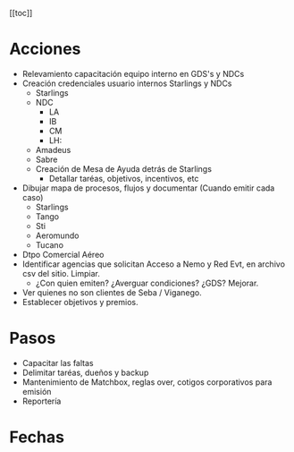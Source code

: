 [[toc]]

# Acciones

- Relevamiento capacitación equipo interno en GDS's y NDCs
- Creación credenciales usuario internos Starlings y NDCs
  - Starlings 
  - NDC 
    - LA
    - IB
    - CM
    - LH:
  - Amadeus
  - Sabre
  - Creación de Mesa de Ayuda detrás de Starlings
    - Detallar taréas, objetivos, incentivos, etc
- Dibujar mapa de procesos, flujos y documentar (Cuando emitir cada caso)
  - Starlings
  - Tango 
  - Sti 
  - Aeromundo
  - Tucano
- Dtpo Comercial Aéreo
- Identificar agencias que solicitan Acceso a Nemo y Red Evt, en archivo csv del sitio.  Limpiar.
  - ¿Con quien emiten?  ¿Averguar condiciones? ¿GDS?  Mejorar. 
- Ver quienes no son clientes de Seba / Viganego.
- Establecer objetivos y premios.

# Pasos

- Capacitar las faltas
- Delimitar taréas, dueños y backup
- Mantenimiento de Matchbox, reglas over, cotigos corporativos para emisión
- Reportería

# Fechas

